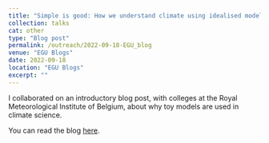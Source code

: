 ```yaml
---
title: "Simple is good: How we understand climate using idealised models"
collection: talks
cat: other
type: "Blog post"
permalink: /outreach/2022-09-18-EGU_blog
venue: "EGU Blogs"
date: 2022-09-18
location: "EGU Blogs"
excerpt: ""
---
```


I collaborated on an introductory blog post, with colleges at the Royal Meteorological Institute of Belgium, about why toy models are used in climate science.

You can read the blog [here](https://blogs.egu.eu/divisions/cl/2022/09/18/simple-is-good-how-we-understand-climate-using-idealised-models/).
